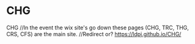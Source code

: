 # CHG
CHG
//In the event the wix site's go down these pages (CHG, TRC, THG, CRS, CFS) are the main site.
//Redirect or?
https://ldpj.github.io/CHG/
